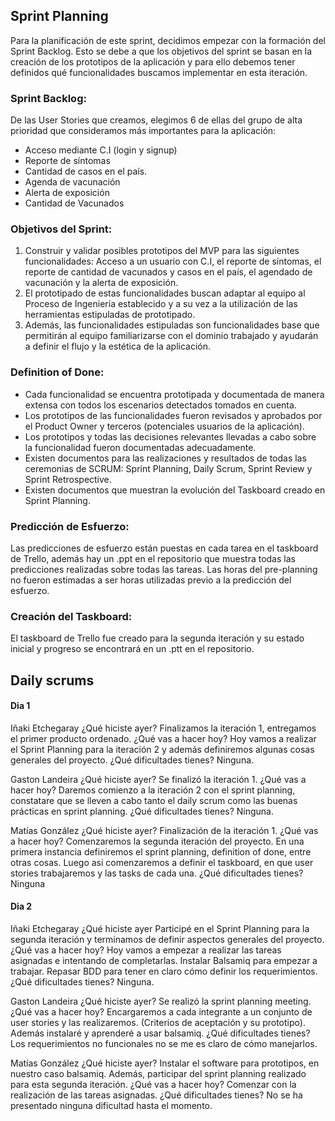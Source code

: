 ## Sprint Planning
Para la planificación de este sprint, decidimos empezar con la formación del Sprint Backlog. Esto se debe a que los objetivos del sprint se basan en la creación de los prototipos de la aplicación y para ello debemos tener definidos qué funcionalidades buscamos implementar en esta iteración.
### Sprint Backlog:
De las User Stories que creamos, elegimos 6 de ellas del grupo de alta prioridad que consideramos más importantes para la aplicación:
- Acceso mediante C.I (login y signup)
- Reporte de síntomas
- Cantidad de casos en el país.
- Agenda de vacunación
- Alerta de exposición
- Cantidad de Vacunados

### Objetivos del Sprint:
1. Construir y validar posibles prototipos del MVP para las siguientes funcionalidades: Acceso a un usuario con C.I, el reporte de síntomas, el reporte de cantidad de vacunados y casos en el país, el agendado de vacunación y la alerta de exposición.
2. El prototipado de estas funcionalidades buscan adaptar al equipo al Proceso de Ingeniería establecido y a su vez a la utilización de las herramientas estipuladas de prototipado.
3. Además, las funcionalidades estipuladas son funcionalidades base que permitirán al equipo familiarizarse con el dominio trabajado y ayudarán a definir el flujo y la estética de la aplicación.

### Definition of Done:
- Cada funcionalidad se encuentra prototipada y documentada de manera extensa con todos los escenarios detectados tomados en cuenta.
- Los prototipos de las funcionalidades fueron revisados y aprobados por el Product Owner y terceros (potenciales usuarios de la aplicación).
- Los prototipos y todas las decisiones relevantes llevadas a cabo sobre la funcionalidad fueron documentadas adecuadamente.
- Existen documentos para las realizaciones y resultados de todas las ceremonias de SCRUM: Sprint Planning, Daily Scrum, Sprint Review y Sprint Retrospective.
- Existen documentos que muestran la evolución del Taskboard creado en Sprint Planning.

### Predicción de Esfuerzo:
Las predicciones de esfuerzo están puestas en cada tarea en el taskboard de Trello, además hay un .ppt en el repositorio que muestra todas las predicciones realizadas sobre todas las tareas. Las horas del pre-planning no fueron estimadas a ser horas utilizadas previo a la predicción del esfuerzo.

### Creación del Taskboard:
El taskboard de Trello fue creado para la segunda iteración y su estado inicial y progreso se encontrará en un .ptt en el repositorio.

## Daily scrums

#### Dia 1
Iñaki Etchegaray
¿Qué hiciste ayer?
Finalizamos la iteración 1, entregamos el primer producto ordenado.
¿Qué vas a hacer hoy?
Hoy vamos a realizar el Sprint Planning para la iteración 2 y además definiremos algunas cosas generales del proyecto.
¿Qué dificultades tienes?
Ninguna.

Gaston Landeira
¿Qué hiciste ayer?
Se finalizó la iteración 1.
¿Qué vas a hacer hoy?
Daremos comienzo a la iteración 2 con el sprint planning, constatare que se lleven a cabo tanto el daily scrum como las buenas prácticas en sprint planning.
¿Qué dificultades tienes?
Ninguna.

Matías González
¿Qué hiciste ayer?
Finalización de la iteración 1.
¿Qué vas a hacer hoy?
Comenzaremos la segunda iteración del proyecto. En una primera instancia definiremos el sprint planning, definition of done, entre otras cosas. Luego asi comenzaremos a definir el taskboard, en que user stories trabajaremos y las tasks de cada una.
¿Qué dificultades tienes?
 Ninguna

#### Dia 2
Iñaki Etchegaray
¿Qué hiciste ayer
Participé en el Sprint Planning para la segunda iteración y terminamos de definir aspectos generales del proyecto.
¿Qué vas a hacer hoy?
Hoy vamos a empezar a realizar las tareas asignadas e intentando de completarlas. Instalar Balsamiq para empezar a trabajar. Repasar BDD para tener en claro cómo definir los requerimientos.
¿Qué dificultades tienes?
Ninguna.

Gaston Landeira
¿Qué hiciste ayer?
Se realizó la sprint planning meeting.
¿Qué vas a hacer hoy?
Encargaremos a cada integrante a un conjunto de user stories y las realizaremos. (Criterios de aceptación y su prototipo). Además instalaré y aprenderé a usar balsamiq.
¿Qué dificultades tienes?
Los requerimientos no funcionales no se me es claro de cómo manejarlos.

Matías González
¿Qué hiciste ayer?
Instalar el software para prototipos, en nuestro caso balsamiq. Además, participar del sprint planning realizado para esta segunda iteración.
¿Qué vas a hacer hoy?
Comenzar con la realización de las tareas asignadas.
¿Qué dificultades tienes?
No se ha presentado ninguna dificultad hasta el momento.
